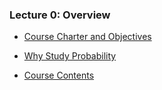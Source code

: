 ### Lecture 0: Overview

* [Course Charter and Objectives](https://www.youtube.com/watch?v=CySStZiDeUE)

* [Why Study Probability](https://www.youtube.com/watch?v=ldnNBisIC8M)

* [Course Contents](https://www.youtube.com/watch?v=XaiWSSXXX3c)
